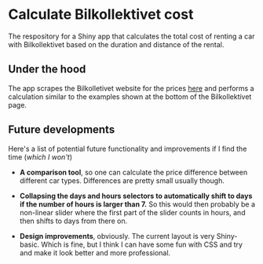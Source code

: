 # Calculate Bilkollektivet cost

The respository for a Shiny app that calculates the total cost of renting a car with Bilkollektivet based on the duration and distance of the rental.

## Under the hood

The app scrapes the Bilkolletivet website for the prices [here](https://bilkollektivet.no/priser/) and performs a calculation similar to the examples shown at the bottom of the Bilkollektivet page.

## Future developments
Here's a list of potential future functionality and improvements if I find the time (_which I won't_)

- **A comparison tool**, so one can calculate the price difference between different car types. Differences are pretty small usually though.

- **Collapsing the days and hours selectors to automatically shift to days if the number of hours is larger than 7.** So this would then probably be a non-linear slider where the first part of the slider counts in hours, and then shifts to days from there on.

- **Design improvements**, obviously. The current layout is very Shiny-basic. Which is fine, but I think I can have some fun with CSS and try and make it look better and more professional.